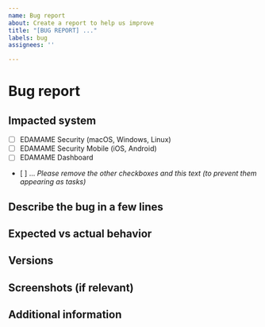 ```yaml
---
name: Bug report
about: Create a report to help us improve
title: "[BUG REPORT] ..."
labels: bug
assignees: ''

---
```


# Bug report

## Impacted system
- [ ] EDAMAME Security (macOS, Windows, Linux)
- [ ] EDAMAME Security Mobile (iOS, Android)
- [ ] EDAMAME Dashboard
- [ ] ...
_Please remove the other checkboxes and this text (to prevent them appearing as tasks)_

## Describe the bug in a few lines

## Expected vs actual behavior

## Versions

## Screenshots (if relevant)

## Additional information
